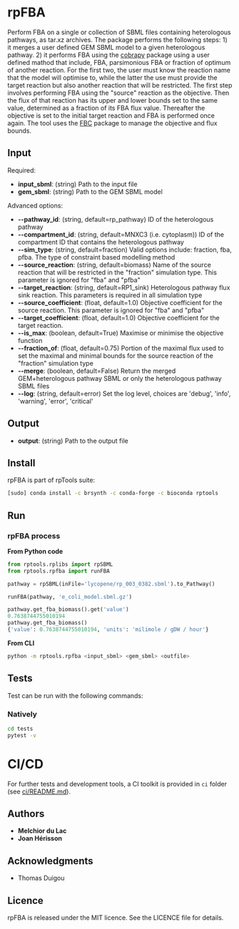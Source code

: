 # rpFBA

Perform FBA on a single or collection of SBML files containing heterologous pathways, as tar.xz archives. The package performs the following steps:
    1) it merges a user defined GEM SBML model to a given heterologous pathway.
    2) it performs FBA using the [cobrapy](https://opencobra.github.io/cobrapy/) package using a user defined mathod that include, FBA, parsimonious FBA or fraction of optimum of another reaction. For the first two, the user must know the reaction name that the model will optimise to, while the latter the use must provide the target reaction but also another reaction that will be restricted. The first step involves performing FBA using the "source" reaction as the objective. Then the flux of that reaction has its upper and lower bounds set to the same value, determined as a fraction of its FBA flux value. Thereafter the objective is set to the initial target reaction and FBA is performed once again. The tool uses the [FBC](https://co.mbine.org/specifications/sbml.level-3.version-1.fbc.version-2.release-1) package to manage the objective and flux bounds.

## Input

Required:
* **input_sbml**: (string) Path to the input file
* **gem_sbml**: (string) Path to the GEM SBML model

Advanced options:
* **--pathway_id**: (string, default=rp_pathway) ID of the heterologous pathway
* **--compartment_id**: (string, default=MNXC3 (i.e. cytoplasm)) ID of the compartment ID that contains the heterologous pathway
* **--sim_type**: (string, default=fraction) Valid options include: fraction, fba, pfba. The type of constraint based modelling method
* **--source_reaction**: (string, default=biomass) Name of the source reaction that will be restricted in the "fraction" simulation type. This parameter is ignored for "fba" and "pfba"
* **--target_reaction**: (string, default=RP1_sink) Heterologous pathway flux sink reaction. This parameters is required in all simulation type
* **--source_coefficient**: (float, default=1.0) Objective coefficient for the source reaction. This parameter is ignored for "fba" and "pfba"
* **--target_coefficient**: (float, default=1.0) Objective coefficient for the target reaction.
* **--is_max**: (boolean, default=True) Maximise or minimise the objective function
* **--fraction_of**: (float, default=0.75) Portion of the maximal flux used to set the maximal and minimal bounds for the source reaction of the "fraction" simulation type
* **--merge**: (boolean, default=False) Return the merged GEM+heterologous pathway SBML or only the heterologous pathway SBML files
* **--log**: (string, default=error) Set the log level, choices are 'debug', 'info', 'warning', 'error', 'critical'

## Output

* **output**: (string) Path to the output file


## Install
rpFBA is part of rpTools suite:
```sh
[sudo] conda install -c brsynth -c conda-forge -c bioconda rptools
```

## Run

### rpFBA process
**From Python code**
```python
from rptools.rplibs import rpSBML
from rptools.rpfba import runFBA

pathway = rpSBML(inFile='lycopene/rp_003_0382.sbml').to_Pathway()

runFBA(pathway, 'e_coli_model.sbml.gz')

pathway.get_fba_biomass().get('value')
0.7638744755010194
pathway.get_fba_biomass()
{'value': 0.7638744755010194, 'units': 'milimole / gDW / hour'}
```
**From CLI**
```sh
python -m rptools.rpfba <input_sbml> <gem_sbml> <outfile>
```

## Tests
Test can be run with the following commands:

### Natively
```bash
cd tests
pytest -v
```

# CI/CD
For further tests and development tools, a CI toolkit is provided in `ci` folder (see [ci/README.md](ci/README.md)).


## Authors

* **Melchior du Lac**
* **Joan Hérisson**

## Acknowledgments

* Thomas Duigou


## Licence
rpFBA is released under the MIT licence. See the LICENCE file for details.
